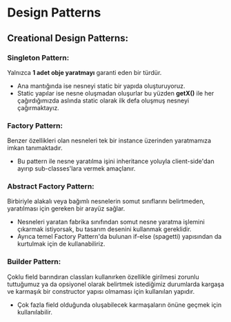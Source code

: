 # Design Patterns

## Creational Design Patterns:
### Singleton Pattern:
Yalnızca **1 adet obje yaratmayı** garanti eden bir türdür.
- Ana mantığında ise nesneyi static bir yapıda oluşturuyoruz. 
- Static yapılar ise nesne oluşmadan oluşurlar bu yüzden **getX()** ile her çağırdığımızda aslında static olarak ilk defa oluşmuş nesneyi çağırmaktayız.
### Factory Pattern:
Benzer özellikleri olan nesneleri tek bir instance üzerinden yaratmamıza imkan tanımaktadır.
- Bu pattern ile nesne yaratılma işini inheritance yoluyla client-side'dan ayırıp sub-classes'lara vermek amaçlanır.
### Abstract Factory Pattern:
Birbiriyle alakalı veya bağımlı nesnelerin somut sınıflarını belirtmeden, yaratılması için gereken bir arayüz sağlar.
- Nesneleri yaratan fabrika sınıfından somut nesne yaratma işlemini çıkarmak istiyorsak, bu tasarım desenini kullanmak gereklidir.
- Ayrıca temel Factory Pattern'da bulunan if-else (spagetti) yapısından da kurtulmak için de kullanabiliriz.
### Builder Pattern:
Çoklu field barındıran classları kullanırken özellikle girilmesi zorunlu tuttuğumuz ya da opsiyonel olarak belirtmek istediğimiz durumlarda kargaşa ve karmaşık bir constructor yapısı olmaması için kullanılan yapıdır.
- Çok fazla field olduğunda oluşabilecek karmaşaların önüne geçmek için kullanılabilir.
